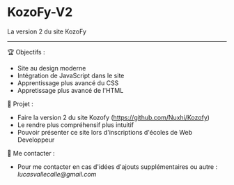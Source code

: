 # KozoFy-V2
La version 2 du site KozoFy

----------------------
🏆 Objectifs : 
  - Site au design moderne
  - Intégration de JavaScript dans le site
  - Apprentissage plus avancé du CSS
  - Appretissage plus avancé de l'HTML

📔 Projet :
  - Faire la version 2 du site Kozofy (https://github.com/Nuxhi/Kozofy)
  - Le rendre plus compréhensif plus intuitif
  - Pouvoir présenter ce site lors d'inscriptions d'écoles de Web Developpeur 

📧 Me contacter :
  - Pour me contacter en cas d'idées d'ajouts supplémentaires ou autre : _lucasvallecalle@gmail.com_
